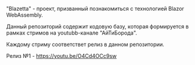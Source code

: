 "Blazetta" - проект, призванный познакомиться с технологией Blazor WebAssembly.

Данный репозиторий содержит кодовую базу, которая формируется в рамках стримов на youtubb-канале "АйТиБорода".

Каждому стриму соответствет релиз в данном репозитории.

Релиз №1 - https://youtu.be/O4Cd4OCc9sw
